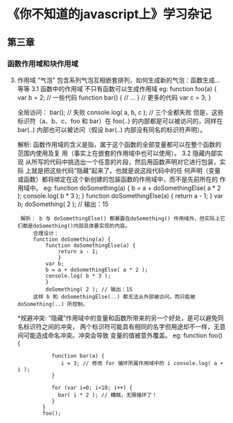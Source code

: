 # 《你不知道的javascript上》学习杂记
## 第三章
### 函数作用域和块作用域
3. 作用域 "气泡" 包含系列气泡互相嵌套排列，如何生成新的气泡：函数生成...等等
 3.1 函数中的作用域
    不只有函数可以生成作用域
    eg:
      function foo(a) {
        var b = 2; 
        // 一些代码
        function bar() { 
            // ... 
            }
        // 更多的代码
        var c = 3; 
      }
      
      全局访问：
       bar(); // 失败 
       console.log( a, b, c ); // 三个全都失败
       但是，这些标识符（a、b、c、foo 和 bar）在 foo(..) 的内部都是可以被访问的，同样在 bar(..) 内部也可以被访问（假设 bar(..) 内部没有同名的标识符声明）。

    解析:
      函数作用域的含义是指，属于这个函数的全部变量都可以在整个函数的范围内使用及复 用（事实上在嵌套的作用域中也可以使用）。
  3.2 隐藏内部实现
     从所写的代码中挑选出一个任意的片段，然后用函数声明对它进行包装，实际 上就是把这些代码“隐藏”起来了。也就是说这段代码中的任 何声明（变量或函数）都将绑定在这个新创建的包装函数的作用域中，而不是先前所在的 作用域中。
     eg:
        function doSomething(a) { 
            b = a + doSomethingElse( a * 2 ); 
            console.log( b * 3 ); 
            }
        function doSomethingElse(a) {
            return a - 1; 
            }
        var b; 
        doSomething( 2 ); // 输出：15

        解析： b 与 doSomethingElse() 都暴露在doSomething() 作用域外，但实际上它们都是doSomething()内部具体要实现的内容。
            合理设计：
            function doSomething(a) {
                function doSomethingElse(a) {
                    return a - 1; 
                    }
                var b; 
                b = a + doSomethingElse( a * 2 ); 
                console.log( b * 3 ); 
                }
                doSomething( 2 ); // 输出：15
            这样 b 和 doSomethingElse(..) 都无法从外部被访问，而只能被 doSomething(..) 所控制。
      *规避冲突:
           “隐藏”作用域中的变量和函数所带来的另一个好处，是可以避免同名标识符之间的冲突， 两个标识符可能具有相同的名字但用途却不一样，无意间可能造成命名冲突。冲突会导致 变量的值被意外覆盖。
             eg:
               function foo() {
                   
                  function bar(a) {
                     i = 3; // 修改 for 循环所属作用域中的 i console.log( a + i ); 
                  }

                  for (var i=0; i<10; i++) { 
                    bar( i * 2 ); // 糟糕，无限循环了！ 
                  } 
               }
               foo();